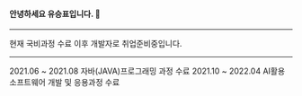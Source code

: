 #### 안녕하세요 유승표입니다. 👋

------------

현재 국비과정 수료 이후 개발자로 취업준비중입니다.


------------

2021.06 ~ 2021.08 자바(JAVA)프로그래밍 과정 수료
2021.10 ~ 2022.04 AI활용 소프트웨어 개발 및 응용과정 수료 
<!--
**ryu9634/ryu9634** is a ✨ _special_ ✨ repository because its `README.md` (this file) appears on your GitHub profile.

Here are some ideas to get you started:

- 🔭 I’m currently working on ...
- 🌱 I’m currently learning ...
- 👯 I’m looking to collaborate on ...
- 🤔 I’m looking for help with ...
- 💬 Ask me about ...
- 📫 How to reach me: ...
- 😄 Pronouns: ...
- ⚡ Fun fact: ...
-->

